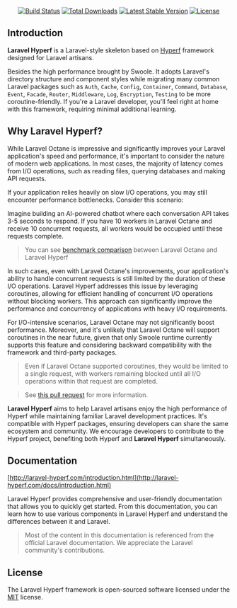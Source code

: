 <p align="center">
<a href="https://github.com/swooletw/hyperf-packages/actions"><img src="https://github.com/swooletw/hyperf-packages/workflows/tests/badge.svg" alt="Build Status"></a>
<a href="https://packagist.org/packages/swooletw/hyperf-packages"><img src="https://img.shields.io/packagist/dt/swooletw/hyperf-packages" alt="Total Downloads"></a>
<a href="https://packagist.org/packages/swooletw/hyperf-packages"><img src="https://img.shields.io/packagist/v/swooletw/hyperf-packages" alt="Latest Stable Version"></a>
<a href="https://packagist.org/packages/swooletw/hyperf-packages"><img src="https://img.shields.io/packagist/l/swooletw/hyperf-packages" alt="License"></a>
</p>

## Introduction

**Laravel Hyperf** is a Laravel-style skeleton based on [Hyperf](https://hyperf.io) framework designed for Laravel artisans.

Besides the high performance brought by Swoole. It adopts Laravel's directory structure and component styles while migrating many common Laravel packages such as `Auth`, `Cache`, `Config`, `Container`, `Command`, `Database`, `Event`, `Facade`, `Router`, `Middleware`, `Log`, `Encryption`, `Testing` to be more coroutine-friendly. If you're a Laravel developer, you'll feel right at home with this framework, requiring minimal additional learning.

## Why Laravel Hyperf?

While Laravel Octane is impressive and significantly improves your Laravel application's speed and performance, it's important to consider the nature of modern web applications. In most cases, the majority of latency comes from I/O operations, such as reading files, querying databases and making API requests.

If your application relies heavily on slow I/O operations, you may still encounter performance bottlenecks. Consider this scenario:

Imagine building an AI-powered chatbot where each conversation API takes 3-5 seconds to respond. If you have 10 workers in Laravel Octane and receive 10 concurrent requests, all workers would be occupied until these requests complete.

> You can see [benchmark comparison](https://laravel-hyperf.com/docs/introduction.html#benchmark) between Laravel Octane and Laravel Hyperf

In such cases, even with Laravel Octane's improvements, your application's ability to handle concurrent requests is still limited by the duration of these I/O operations. Laravel Hyperf addresses this issue by leveraging coroutines, allowing for efficient handling of concurrent I/O operations without blocking workers. This approach can significantly improve the performance and concurrency of applications with heavy I/O requirements.

For I/O-intensive scenarios, Laravel Octane may not significantly boost performance. Moreover, and it's unlikely that Laravel Octane will support coroutines in the near future, given that only Swoole runtime currently supports this feature and considering backward compatibility with the framework and third-party packages.

> Even if Laravel Octane supported coroutines, they would be limited to a single request, with workers remaining blocked until all I/O operations within that request are completed.

> See [this pull request](https://github.com/swoole/swoole-src/pull/4330) for more information.

**Laravel Hyperf** aims to help Laravel artisans enjoy the high performance of Hyperf while maintaining familiar Laravel development practices. It's compatible with Hyperf packages, ensuring developers can share the same ecosystem and community. We encourage developers to contribute to the Hyperf project, benefiting both Hyperf and **Laravel Hyperf** simultaneously.

## Documentation

[http://laravel-hyperf.com/introduction.html](http://laravel-hyperf.com/docs/introduction.html)

Laravel Hyperf provides comprehensive and user-friendly documentation that allows you to quickly get started. From this documentation, you can learn how to use various components in Laravel Hyperf and understand the differences between it and Laravel.

> Most of the content in this documentation is referenced from the official Laravel documentation. We appreciate the Laravel community's contributions.

## License

The Laravel Hyperf framework is open-sourced software licensed under the [MIT](https://opensource.org/licenses/MIT) license.